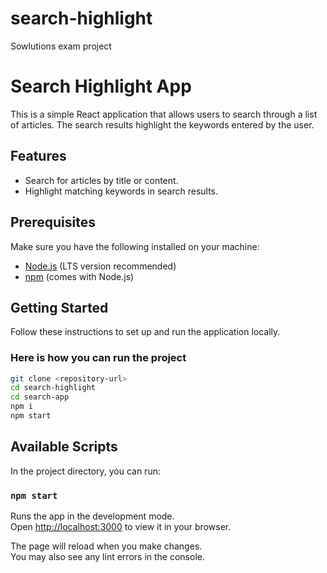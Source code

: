 # search-highlight
Sowlutions exam project


# Search Highlight App

This is a simple React application that allows users to search through a list of articles. The search results highlight the keywords entered by the user.

## Features

- Search for articles by title or content.
- Highlight matching keywords in search results.

## Prerequisites

Make sure you have the following installed on your machine:

- [Node.js](https://nodejs.org/) (LTS version recommended)
- [npm](https://www.npmjs.com/) (comes with Node.js)

## Getting Started

Follow these instructions to set up and run the application locally.

### Here is how you can run the project

```bash
git clone <repository-url>
cd search-highlight
cd search-app
npm i
npm start

```

## Available Scripts

In the project directory, you can run:

### `npm start`

Runs the app in the development mode.\
Open [http://localhost:3000](http://localhost:3000) to view it in your browser.

The page will reload when you make changes.\
You may also see any lint errors in the console.